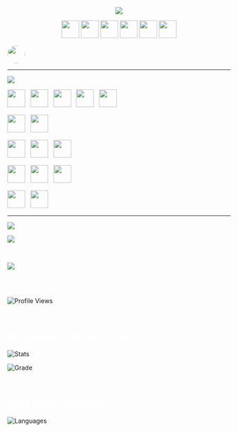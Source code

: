 <!-- Typing + Slow Deleting Effect with Quotes (Fira Code Font, Instant Restart) -->
<p align="center">
  <a href="#">
    <img src="https://readme-typing-svg.demolab.com?font=Fira+Code&weight=450&size=20&duration=5200&pause=0&color=9a80f8&center=true&vCenter=true&width=800&lines=%22Learning%2C+Living%2C+and+Leveling+up.%22&letterSpacing=2&deleteSpeed=150" />
  </a>
</p>



<!-- Social Links -->
<p align="center">
  <a href="https://linkedin.com/in/yourusername"><img src="https://skillicons.dev/icons?i=linkedin" width="40"/></a>
  <a href="mailto:yourmail@gmail.com"><img src="https://skillicons.dev/icons?i=gmail" width="40"/></a>
  <a href="https://x.com/yourusername"><img src="https://skillicons.dev/icons?i=twitter" width="40"/></a>
  <a href="https://instagram.com/yourusername"><img src="https://skillicons.dev/icons?i=instagram" width="40"/></a>
  <a href="#"><img src="https://skillicons.dev/icons?i=figma" width="40"/></a>
  <a href="https://codepen.io/yourusername"><img src="https://skillicons.dev/icons?i=codepen" width="40"/></a>
</p>
  </a>
  <img src="https://avatars.githubusercontent.com/u/00000000?v=4" width="40" style="border-radius:50%;" />
</p>

---

<!-- Tech Stack Badge -->
<p>
  <img src="https://img.shields.io/badge/⚡%20TECH%20STACK-8A2BE2?style=for-the-badge&logoColor=white" />
</p>

<!-- Tech Logos -->
<p align="left">
  <img src="https://cdn.jsdelivr.net/gh/devicons/devicon/icons/css3/css3-original.svg" width="40"/> &nbsp;
  <img src="https://cdn.jsdelivr.net/gh/devicons/devicon/icons/javascript/javascript-original.svg" width="40"/> &nbsp;
  <img src="https://cdn.jsdelivr.net/gh/devicons/devicon/icons/react/react-original.svg" width="40"/> &nbsp;
  <img src="https://cdn.jsdelivr.net/gh/devicons/devicon/icons/nextjs/nextjs-original.svg" width="40"/> &nbsp;
  <img src="https://cdn.jsdelivr.net/gh/devicons/devicon/icons/nodejs/nodejs-original.svg" width="40"/> 
  <br/>

  <img src="https://cdn.jsdelivr.net/gh/devicons/devicon/icons/contentful/contentful-original.svg" width="40"/> &nbsp;
  <img src="https://avatars.githubusercontent.com/u/73868936?s=200&v=4" width="40"/> 
  <br/>

  <img src="https://cdn.jsdelivr.net/gh/devicons/devicon/icons/figma/figma-original.svg" width="40"/> &nbsp;
  <img src="https://cdn.jsdelivr.net/gh/devicons/devicon/icons/photoshop/photoshop-plain.svg" width="40"/> &nbsp;
  <img src="https://cdn.jsdelivr.net/gh/devicons/devicon/icons/illustrator/illustrator-plain.svg" width="40"/> 
  <br/>

  <img src="https://cdn.jsdelivr.net/gh/devicons/devicon/icons/github/github-original.svg" width="40"/> &nbsp;
  <img src="https://cdn.jsdelivr.net/gh/devicons/devicon/icons/git/git-original.svg" width="40"/> &nbsp;
  <img src="https://cdn.jsdelivr.net/gh/devicons/devicon/icons/netlify/netlify-original.svg" width="40"/> 
  <br/>

  <img src="https://cdn.jsdelivr.net/gh/devicons/devicon/icons/c/c-original.svg" width="40"/> &nbsp;
  <img src="https://cdn.jsdelivr.net/gh/devicons/devicon/icons/cplusplus/cplusplus-original.svg" width="40"/>
</p>


---

<!-- Support Section -->
<p>
  <a href="#"><img src="https://img.shields.io/badge/🤍%20SUPPORT%20ME-9B59B6?style=for-the-badge" /></a>
</p>

<p>
  <a href="https://ko-fi.com/yourprofile" target="_blank"><img src="https://ko-fi.com/img/githubbutton_sm.svg" /></a>
</p>

</br>

<!-- GitHub Stats Title -->
<p align="left">
  <img src="https://img.shields.io/badge/GITHUB%20STATS-000000?style=for-the-badge&logo=github&logoColor=white" />
</p>
</br>
</br>


![Profile Views](https://komarev.com/ghpvc/?username=Alien2230&label=Profile%20views&color=blueviolet&style=flat)

</br>

<h2><font color="white"> Bilal Azeem's GitHub Stats</font></h2>

![Stats](https://github-readme-stats.vercel.app/api?username=Alien2230&show_icons=true&theme=radical&count_private=true)

![Grade](https://github-profile-summary-cards.vercel.app/api/cards/productive-time?username=Alien2230&theme=radical)

</br>

<h2><font color="white">Most Used Languages</font></h2>

![Languages](https://github-readme-stats.vercel.app/api/top-langs/?username=Alien2230&layout=compact&theme=radical)


